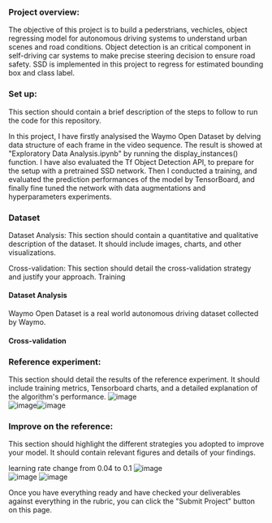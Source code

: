 ### Project overview:
The objective of this project is to build a pederstrians, vechicles, object regressing model for autonomous driving systems to understand urban scenes and road conditions.   Object detection is an critical component in self-driving car systems to make precise steering decision to ensure road safety.  SSD is implemented in this project to regress for estimated bounding box and class label.  

### Set up: 
This section should contain a brief description of the steps to follow to run the code for this repository.

In this project, I have firstly analysised the Waymo Open Dataset by delving data structure of each frame in the video sequence. The result is showed at "Exploratory Data Analysis.ipynb" by running the display_instances() function.  I have also evaluated the Tf Object Detection API, to prepare for the setup with a pretrained SSD  network.  Then I conducted a training, and evaluated the prediction performances of the model by TensorBoard, and finally fine tuned the network with data augmentations and hyperparameters experiments.

### Dataset
Dataset Analysis: This section should contain a quantitative and qualitative description of the dataset. It should include images, charts, and other visualizations.

Cross-validation: This section should detail the cross-validation strategy and justify your approach.
Training

#### Dataset Analysis
Waymo Open Dataset is a real world autonomous driving dataset collected by Waymo.  

#### Cross-validation

### Reference experiment: 
This section should detail the results of the reference experiment. It should include training metrics, Tensorboard charts, and a detailed explanation of the algorithm's performance.
![image](https://user-images.githubusercontent.com/21034990/221397452-c12e2917-ca92-4f78-95e3-539695696ea3.png)<br>
![image](https://user-images.githubusercontent.com/21034990/221397412-134acef8-e87e-4612-9021-f0020ec6e693.png)![image](https://user-images.githubusercontent.com/21034990/221397417-d4841291-4dc6-409f-abcc-478a636f6b26.png)


### Improve on the reference: 
This section should highlight the different strategies you adopted to improve your model. It should contain relevant figures and details of your findings.

learning rate change from 0.04 to 0.1
![image](https://user-images.githubusercontent.com/21034990/221396395-2758214a-a48c-434b-b1a0-036d3aab6735.png)<br>
![image](https://user-images.githubusercontent.com/21034990/221396403-1282b08a-c6a0-411f-8d4b-ff9fb9fb88d8.png)
![image](https://user-images.githubusercontent.com/21034990/221396416-3f9a21ef-c12d-4002-9eb2-1739c9a0d799.png)


Once you have everything ready and have checked your deliverables against everything in the rubric, you can click the "Submit Project" button on this page.
